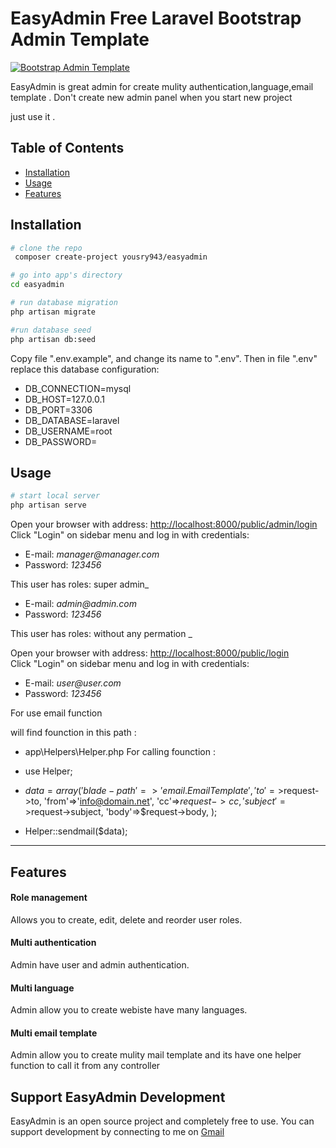 # EasyAdmin Free Laravel Bootstrap Admin Template


[![Bootstrap Admin Template](https://drive.google.com/file/d/1OYqxCqdpFZvLqY1u8ewIe-YTUCd2D4i_/view?usp=sharing)](https://drive.google.com/file/d/1OYqxCqdpFZvLqY1u8ewIe-YTUCd2D4i_/view?usp=sharing)


EasyAdmin is  great admin  for  create  mulity authentication,language,email template .
Don't create new admin panel when you start new project

just use it .

## Table of Contents


* [Installation](#installation)
* [Usage](#Usage)
* [Features](#Features)




## Installation

``` bash
# clone the repo
 composer create-project yousry943/easyadmin

# go into app's directory
cd easyadmin

# run database migration
php artisan migrate

#run database seed
php artisan db:seed

```


Copy file ".env.example", and change its name to ".env".
Then in file ".env" replace this database configuration:
* DB_CONNECTION=mysql
* DB_HOST=127.0.0.1
* DB_PORT=3306
* DB_DATABASE=laravel
* DB_USERNAME=root
* DB_PASSWORD=





## Usage

``` bash
# start local server
php artisan serve


```
Open your browser with address: [http://localhost:8000/public/admin/login](http://localhost:8000/public/admin/login)  
Click "Login" on sidebar menu and log in with credentials:

* E-mail: _manager@manager.com_
* Password: _123456_

This user has roles: super admin_


* E-mail: _admin@admin.com_
* Password: _123456_

This user has roles: without any permation _


Open your browser with address: [http://localhost:8000/public/login](http://localhost:8000/public/login)  
Click "Login" on sidebar menu and log in with credentials:

* E-mail: _user@user.com_
* Password: _123456_




For use email function  

will find founction in  this  path :

* app\Helpers\Helper.php
For calling  founction :

* use Helper;
*   $data  = array('blade-path' => 'email.EmailTemplate',
           'to'=>$request->to,
           'from'=>'info@domain.net',
           'cc'=>$request->cc,
           'subject'=>$request->subject,
           'body'=>$request->body,
            );
* Helper::sendmail($data);


---


## Features


#### Role management
Allows you to create, edit, delete and reorder user roles.

#### Multi authentication
Admin have user and  admin authentication.

#### Multi language
Admin allow you to  create webiste have many languages.

#### Multi email template
Admin allow you to  create mulity mail template and its have  one helper function to call it from any  controller  



## Support EasyAdmin Development

EasyAdmin is an  open source project and completely free to use.  You can support development  by connecting to me  on [Gmail](mailto:ayousry943@gmail.com)
